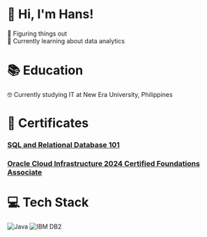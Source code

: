 # 👋 Hi, I'm Hans!



🔭 Figuring things out <br>
💭 Currently learning about data analytics <br>
<!-- bruh -->
#  📚 Education
🤓 Currently studying IT at New Era University, Philippines  <br>

<h1> 📜 Certificates</h1>
<h3> <a href = https://courses.cognitiveclass.ai/certificates/0b8d0801fc854aa0bd016f2dd3514605#> SQL and Relational Database 101 </a></h3> 
<h3> <a href = https://catalog-education.oracle.com/ords/certview/sharebadge?id=2AC5B998709A077563870EB6B6E675DE04736956A285FE653B997D9360F974ED> Oracle Cloud Infrastructure 2024 Certified Foundations Associate </a></h3> 

# 💻 Tech Stack
![Java](https://img.shields.io/badge/java-%23ED8B00.svg?style=for-the-badge&logo=openjdk&logoColor=white)
![IBM DB2](https://img.shields.io/badge/IBM_DB2-%23CFD3D3.svg?style=for-the-badge&logo=ClipStudioPaint&logoColor=white)




<!--
**Jedhanz/Jedhanz** is a ✨ _special_ ✨ repository because its `README.md` (this file) appears on your GitHub profile.

Here are some ideas to get you started:

- 🔭 I’m currently working on ...
- 🌱 I’m currently learning ...
- 👯 I’m looking to collaborate on ...
- 🤔 I’m looking for help with ...
- 💬 Ask me about ...
- 📫 How to reach me: ...
- 😄 Pronouns: ...
- ⚡ Fun fact: ...
-->
